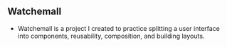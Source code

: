 
## Watchemall
- Watchemall is a project I created to practice splitting a user interface into components, reusability, composition, and building layouts.




